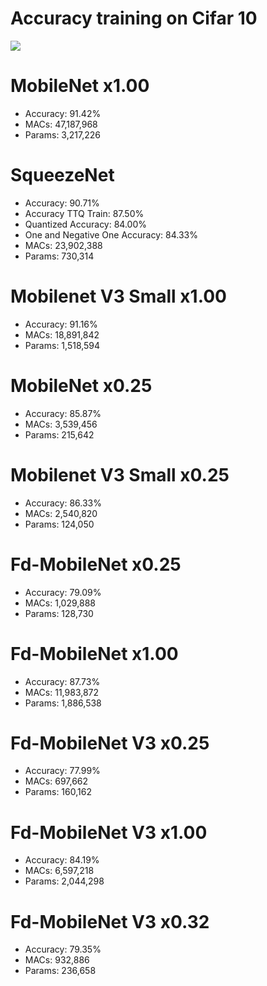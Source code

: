# Accuracy training on Cifar 10

![](https://i.imgur.com/60dCIM3.png)

# MobileNet x1.00
* Accuracy: 91.42%
* MACs: 47,187,968
* Params: 3,217,226

# SqueezeNet
* Accuracy: 90.71%
* Accuracy TTQ Train: 87.50%
* Quantized Accuracy: 84.00%
* One and Negative One Accuracy: 84.33%
* MACs: 23,902,388
* Params: 730,314

# Mobilenet V3 Small x1.00
* Accuracy: 91.16%
* MACs: 18,891,842
* Params: 1,518,594

# MobileNet x0.25
* Accuracy: 85.87%
* MACs: 3,539,456
* Params: 215,642

# Mobilenet V3 Small x0.25
* Accuracy: 86.33%
* MACs: 2,540,820
* Params: 124,050

# Fd-MobileNet x0.25
* Accuracy: 79.09%
* MACs: 1,029,888
* Params: 128,730

# Fd-MobileNet x1.00
* Accuracy: 87.73%
* MACs: 11,983,872
* Params: 1,886,538

# Fd-MobileNet V3 x0.25
* Accuracy: 77.99%
* MACs: 697,662
* Params: 160,162

# Fd-MobileNet V3 x1.00
* Accuracy: 84.19%
* MACs: 6,597,218
* Params: 2,044,298

# Fd-MobileNet V3 x0.32
* Accuracy: 79.35%
* MACs: 932,886
* Params: 236,658

